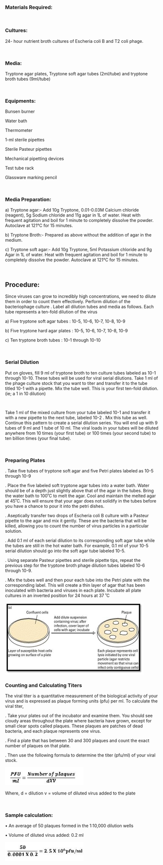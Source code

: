 ### Materials Required:
 
 &nbsp;
 
### Cultures:
 

24- hour nutrient broth cultures of Escheria coli B and T2 coli phage.

 
&nbsp;
  

### Media:
 

Tryptone agar plates, Tryptone soft agar tubes (2ml/tube) and tryptone broth tubes (9ml/tube)

 
 &nbsp;
  

### Equipments:
 

Bunsen burner

Water bath

Thermometer

1-ml sterile pipettes

Sterile Pasteur pipettes

Mechanical pipetting devices

Test tube rack

Glassware marking pencil
 
 
&nbsp;
 
 
### Media Preparation:
 

a)    Tryptone agar:-
Add 10g Tryptone, 0.01-0.03M Calcium chloride (reagent), 5g Sodium chloride and 11g agar in 1L of water. Heat with frequent agitation and boil for 1 minute to completely dissolve the powder. Autoclave at 121°C for 15 minutes.


b)    Tryptone Broth:-
Prepared as above without the addition of agar in the medium.


c)    Tryptone soft agar:-
Add 10g Tryptone, 5ml Potassium chloride and 9g Agar in 1L of water. Heat with frequent agitation and boil for 1 minute to completely dissolve the powder. Autoclave at 121°C for 15 minutes.

 
 
 &nbsp;
 
## Procedure:
 

Since viruses can grow to incredibly high concentrations, we need to dilute them in order to count them effectively. Perform dilution of the bacteriophage culture .
Label all dilution tubes and media as follows. Each tube represents a ten-fold dilution of the virus

a)    Five tryptone soft agar tubes   : 10-5, 10-6, 10-7, 10-8, 10-9

b)    Five tryptone hard agar plates : 10-5, 10-6, 10-7, 10-8, 10-9

c)    Ten tryptone broth tubes          : 10-1 through 10-10

 
 
 &nbsp;
 
### Serial Dilution
 

Put on gloves, fill 9 ml of tryptone broth to ten culture tubes labeled as 10-1 through 10-10. These tubes will be used for viral serial dilutions.
Take 1 ml of the phage culture stock that you want to titer and transfer it to the tube titled 10-1 with a pipette. Mix the tube well. This is your first ten-fold dilution.(ie; a 1 in 10 dilution)
 
 &nbsp;
 
Take 1 ml of the mixed culture from your tube labeled 10-1 and transfer it with a new pipette to the next tube, labeled 10-2 . Mix this tube as well.
Continue this pattern to create a serial dilution series. You will end up with 9 tubes of 9 ml and 1 tube of 10 ml. The viral loads in your tubes will be diluted anywhere from 10 times (your first tube) or 100 times (your second tube) to ten billion times (your final tube).
 
 
 &nbsp;
 
### Preparing Plates
 

. Take five tubes of tryptone soft agar and five Petri plates labeled as 10-5 through 10-9

. Place the five labeled soft tryptone agar tubes into a water bath. Water should be of a depth just slightly above that of the agar in the tubes. Bring the water bath to 100˚C to melt the agar. Cool and maintain the melted agar at 45˚C. This will ensure that your agar does not solidify in the tubes before you have a chance to pour it into the petri dishes.

. Aseptically transfer two drops of Escheria coli B culture with a Pasteur pipette to the agar and mix it gently. These are the bacteria that will be killed, allowing you to count the number of virus particles in a particular solution.

. Add 0.1 ml of each serial dilution to its corresponding soft agar tube while the tubes are still in the hot water bath. For example, 0.1 ml of your 10-5 serial dilution should go into the soft agar tube labeled 10-5.

. Using separate Pasteur pipettes and sterile pipette tips, repeat the previous step for the tryptone broth phage dilution tubes labeled 10-6 through 10-9.

. Mix the tubes well and then pour each tube into the Petri plate with the corresponding label. This will create a thin layer of agar that has been inoculated with bacteria and viruses in each plate. Incubate all plate cultures in an inverted position for 24 hours at 37 ˚C

<img src="images/phage2.jpg" title="" />


### Counting and Calculating Titers
 

The viral titer is a quantitative measurement of the biological activity of  your virus and is expressed as plaque forming units (pfu) per ml.
To calculate the viral titer,

. Take your plates out of the incubator and examine them. You should see cloudy areas throughout the plate where bacteria have grown, except for small clear spots called plaques. These plaques are patches of dead bacteria, and each plaque represents one virus.

. Find a plate that has between 30 and 300 plaques and count the exact    number of plaques on that plate.

. Then use the following formula to determine the titer (pfu/ml) of your viral stock.
 
 

<img src="images/phage3.jfif" title="" />


Where,   d = dilution
              v = volume of diluted virus added to the plate
 


 &nbsp;
  

### Sample calculation:

•    An average of 50 plaques formed in the 1:10,000 dilution wells

•    Volume of diluted virus added: 0.2 ml
 
 <img src="images/phage4.jpg" title="" />
